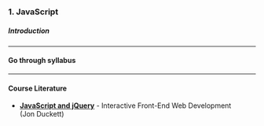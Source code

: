 ### 1. JavaScript
##### Introduction

---

#### Go through syllabus

---

#### Course Literature

* **<a href="https://www.bokus.com/bok/9781118907443/web-design-with-html-css-javascript-and-jquery-set/" target="_blank">JavaScript and jQuery</a>** - Interactive Front-End Web Development <br>(Jon Duckett)